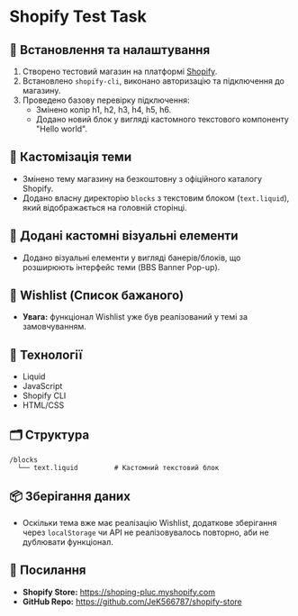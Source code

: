 # Shopify Test Task

## 🔧 Встановлення та налаштування

1. Створено тестовий магазин на платформі [Shopify](https://www.shopify.com/).
2. Встановлено `shopify-cli`, виконано авторизацію та підключення до магазину.
3. Проведено базову перевірку підключення:
   - Змінено колір h1, h2, h3, h4, h5, h6.
   - Додано новий блок у вигляді кастомного текстового компоненту "Hello world".

## 🎨 Кастомізація теми

- Змінено тему магазину на безкоштовну з офіційного каталогу Shopify.
- Додано власну директорію `blocks` з текстовим блоком (`text.liquid`), який відображається на головній сторінці.

## 🧩 Додані кастомні візуальні елементи

- Додано візуальні елементи у вигляді банерів/блоків, що розширюють інтерфейс теми (BBS Banner Pop-up).

## 💖 Wishlist (Список бажаного)

- **Увага:** функціонал Wishlist уже був реалізований у темі за замовчуванням.

## 🧠 Технології

- Liquid
- JavaScript
- Shopify CLI
- HTML/CSS

## 🗂 Структура

```
/blocks
  └── text.liquid         # Кастомний текстовий блок

```

## 📦 Зберігання даних

- Оскільки тема вже має реалізацію Wishlist, додаткове зберігання через `localStorage` чи API не реалізовувалось повторно, аби не дублювати функціонал.

## 🔗 Посилання

- **Shopify Store:** https://shoping-pluc.myshopify.com
- **GitHub Repo:** https://github.com/JeK566787/shopify-store

